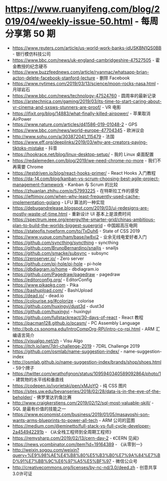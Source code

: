 # https://www.ruanyifeng.com/blog/2019/04/weekly-issue-50.html - 每周分享第 50 期

- https://www.reuters.com/article/us-world-work-banks-idUSKBN1QS0BB - 银行模仿科技公司
- https://www.bbc.com/news/uk-england-cambridgeshire-47527505 - 霍金教授的纪念硬币
- https://www.buzzfeednews.com/article/ryanmac/whatsapp-brian-acton-delete-facebook-stanford-lecture - 删除 Facebook
- https://www.nytimes.com/2019/03/13/science/moon-rocks-nasa.html - 月球岩石
- https://www.bbc.com/news/technology-47524760 - 圆周率的最新记录
- https://arstechnica.com/gaming/2019/03/its-time-to-start-caring-about-vr-cinema-and-sxsws-stunners-are-proof/ - VR 电影
- https://ifixit.org/blog/14883/what-finally-killed-airpower/ - 苹果取消 AirPower
- https://www.nature.com/articles/d41586-019-01048-2 - GPS
- https://www.bbc.com/news/world-europe-47704345 - 欧洲议会
- http://www.sohu.com/a/303872041_115479 - 法国
- https://www.eff.org/deeplinks/2019/03/why-are-creators-paying-tiktoks-mistake - 抖音
- https://hookrace.net/blog/linux-desktop-setup/ - 我的 Linux 桌面配置
- https://redalemeden.com/blog/2019/we-need-chrome-no-more - 我们不再需要 Chrome
- https://testdriven.io/blog/react-hooks-primer/ - React Hooks 入门教程
- https://da-14.com/blog/kanban-vs-scrum-choosing-best-agile-project-management-framework - Kanban 与 Scrum 的比较
- https://zhuanlan.zhihu.com/p/57993225 - 在特斯拉工作的感受
- https://ieftimov.com/when-why-least-frequently-used-cache-implementation-golang - LFU 算法的一种实现
- https://debugandrelease.blogspot.com/2019/03/ui-redesigns-are-mostly-waste-of-time.html - 重新设计 UI 基本上是浪费时间
- https://spectrum.ieee.org/energy/the-smarter-grid/chinas-ambitious-plan-to-build-the-worlds-biggest-supergrid - 中国超高压电网
- https://stateofjs.typeform.com/to/TxDuh6 - State of CSS 2019
- https://www.yuque.com/ham/base/iw8xi2 - 业余无线电爱好者入门
- https://github.com/syncthing/syncthing - syncthing
- https://github.com/BrunoBernardino/snailjs - snailjs
- https://github.com/smacke/subsync - subsync
- https://zeroserver.io/ - Zero server
- https://github.com/pi-hole/pi-hole - pi-hole
- https://dbdiagram.io/home - dbdiagram.io
- https://github.com/Pagedraw/pagedraw - pagedraw
- https://editorconfig.org/ - EditorConfig
- https://www.pikapkg.com - Pika
- https://bashupload.com/ - BashUpload
- https://dead.io/ - dead.io
- https://colourise.sg/#colorize - colorise
- https://github.com/huxingyi/dust3d - dust3d
- https://github.com/huxingyi - huxingyi
- https://github.com/fullstackreact/30-days-of-react - React 教程
- https://pacman128.github.io/pcasm/ - PC Assembly Language
- http://bob.cs.sonoma.edu/IntroCompOrg-RPi/intro-co-rpi.html - ARM 汇编语言简介
- https://visualgo.net/zh - Visu Algo
- https://itch.io/jam/7drl-challenge-2019 - 7DRL Challenge 2019
- https://github.com/osmlab/name-suggestion-index/ - name-suggestion-index
- http://osmlab.github.io/name-suggestion-index/brands/shop/shoes.html - 59个牌子
- https://twitter.com/wrathofgnon/status/1095940340589092864/photo/1 - 建筑物的水平线和垂直线
- https://codepen.io/ivorjetski/pen/xMJoYO - 纯 CSS 图片
- https://sites.uw.edu/bevanseries/2018/02/28/data-is-in-the-eye-of-the-beholder/ - 佛罗里达钓鱼比赛
- http://www.craigkerstiens.com/2019/02/12/sql-most-valuable-skill/ - SQL 是最有价值的技能之一
- https://www.economist.com/business/2019/01/05/masayoshi-son-wants-arms-blueprints-to-power-all-tech - ARM 公司的蓝图
- https://medium.com/@eminetto/full-stack-vs-full-cycle-developer-2a454942291b - 《从全栈工程师到全周期工程师》
- https://remysharp.com/2019/02/13/cern-day-2 - 《CERN 见闻》
- https://news.ycombinator.com/item?id=19164389 - 《从零到一》
- http://weixin.sogou.com/weixin?query=%E9%98%AE%E4%B8%80%E5%B3%B0%E7%9A%84%E7%BD%91%E7%BB%9C%E6%97%A5%E5%BF%97 - 微信公众号
- http://creativecommons.org/licenses/by-nc-nd/3.0/deed.zh - 创意共享3.0许可证